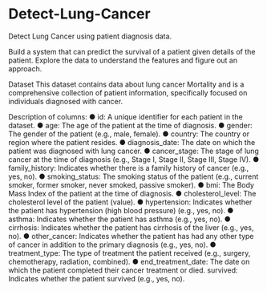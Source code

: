 # Detect-Lung-Cancer
Detect Lung Cancer using patient diagnosis data.

Build a system that can predict the survival of a patient given details of the patient. Explore the data to understand the features and figure out an approach.

Dataset
This dataset contains data about lung cancer Mortality and is a comprehensive collection of patient information, specifically focused on individuals diagnosed with cancer.

Description of columns:
● id: A unique identifier for each patient in the dataset.
● age: The age of the patient at the time of diagnosis.
● gender: The gender of the patient (e.g., male, female).
● country: The country or region where the patient resides.
● diagnosis_date: The date on which the patient was diagnosed with lung cancer.
● cancer_stage: The stage of lung cancer at the time of diagnosis (e.g., Stage I, Stage II, Stage III, Stage IV).
● family_history: Indicates whether there is a family history of cancer (e.g., yes, no).
● smoking_status: The smoking status of the patient (e.g., current smoker, former smoker, never smoked, passive smoker).
● bmi: The Body Mass Index of the patient at the time of diagnosis.
● cholesterol_level: The cholesterol level of the patient (value).
● hypertension: Indicates whether the patient has hypertension (high blood pressure) (e.g., yes, no).
● asthma: Indicates whether the patient has asthma (e.g., yes, no).
● cirrhosis: Indicates whether the patient has cirrhosis of the liver (e.g., yes, no).
● other_cancer: Indicates whether the patient has had any other type of cancer in addition to the primary diagnosis (e.g., yes, no).
● treatment_type: The type of treatment the patient received (e.g., surgery, chemotherapy, radiation, combined).
● end_treatment_date: The date on which the patient completed their cancer treatment or died. survived: Indicates whether the patient survived (e.g., yes, no).

